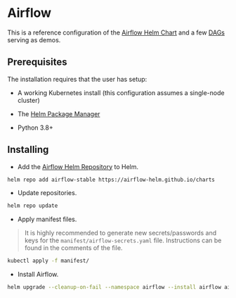 # Airflow

This is a reference configuration of the [Airflow Helm Chart](https://github.com/airflow-helm/charts) and a few [DAGs](https://airflow.apache.org/docs/apache-airflow/stable/core-concepts/dags.html) serving as demos.

## Prerequisites

The installation requires that the user has setup:

- A working Kubernetes install (this configuration assumes a single-node cluster)

- The [Helm Package Manager](https://helm.sh/)

- Python 3.8+

## Installing

- Add the [Airflow Helm Repository](https://github.com/airflow-helm/charts) to Helm.

```bash
helm repo add airflow-stable https://airflow-helm.github.io/charts
```

- Update repositories.

```bash
helm repo update
```

- Apply manifest files.

> It is highly recommended to generate new secrets/passwords and keys for the `manifest/airflow-secrets.yaml` file. Instructions can be found in the comments of the file.

```bash
kubectl apply -f manifest/
```

- Install Airflow.

```bash
helm upgrade --cleanup-on-fail --namespace airflow --install airflow airflow-stable/airflow -f airflow.yaml
```
